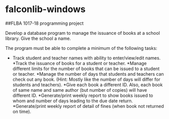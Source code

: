# falconlib-windows
##FLBA 1017-18 programming project

Develop a database program to manage the issuance of books at a school library. Give the school a name.

The program must be able to complete a minimum of the following tasks:

* Track student and teacher names with ability to enter/view/edit names.
*Track the issuance of books for a student or teacher.
*Manage different limits for the number of books that can be issued to a student or teacher.
*Manage the number of days that students and teachers can check out any book. (Hint: Mostly like the number of days will differ for students and teachers).
*Give each book a different ID. Also, each book of same name and same author (but number of copies) will have different ID.
*Generate/print weekly report to show books issued to whom and number of days leading to the due date return.
*Generate/print weekly report of detail of fines (when book not returned on time).
